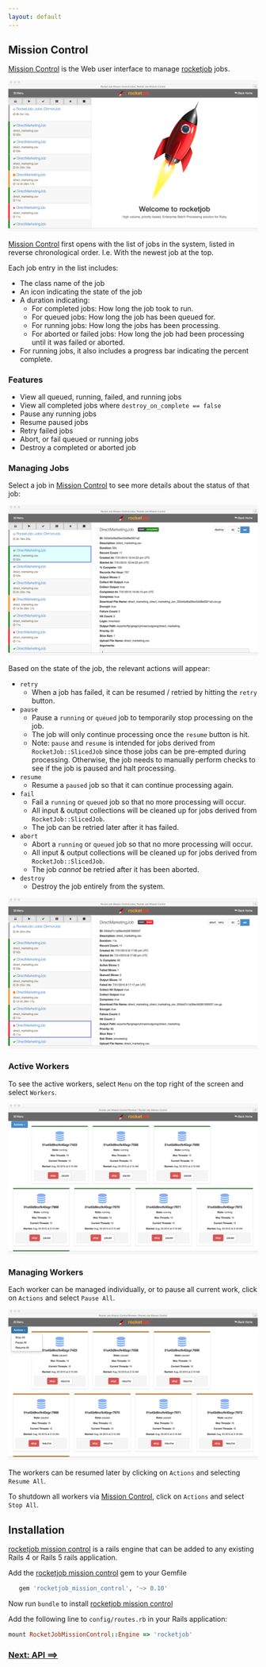 ```yaml
---
layout: default
---
```


## Mission Control

[Mission Control][1] is the Web user interface to manage [rocketjob][0] jobs.

![Screen shot](images/rjmc.png)

[Mission Control][1] first opens with the list of jobs in the system, listed in reverse chronological order.
I.e. With the newest job at the top.

Each job entry in the list includes:

* The class name of the job
* An icon indicating the state of the job
* A duration indicating:
    * For completed jobs: How long the job took to run.
    * For queued jobs: How long the job has been queued for.
    * For running jobs: How long the jobs has been processing.
    * For aborted or failed jobs: How long the job had been processing until it was failed or aborted.
* For running jobs, it also includes a progress bar indicating the percent complete.

### Features

* View all queued, running, failed, and running jobs
* View all completed jobs where `destroy_on_complete == false`
* Pause any running jobs
* Resume paused jobs
* Retry failed jobs
* Abort, or fail queued or running jobs
* Destroy a completed or aborted job


### Managing Jobs

Select a job in [Mission Control][1] to see more details about the status of that job:

![Screen shot](images/rjmc_job.png)

Based on the state of the job, the relevant actions will appear:

* `retry`
    * When a job has failed, it can be resumed / retried by hitting the `retry` button.
* `pause`
    * Pause a `running` or `queued` job to temporarily stop processing on the job.
    * The job will only continue processing once the `resume` button is hit.
    * Note: `pause` and `resume` is intended for jobs derived from `RocketJob::SlicedJob` since
      those jobs can be pre-empted during processing. Otherwise, the job needs to manually perform
      checks to see if the job is paused and halt processing.
* `resume`
    * Resume a `paused` job so that it can continue processing again.
* `fail`
    * Fail a `running` or `queued` job so that no more processing will occur.
    * All input & output collections will be cleaned up for jobs derived from `RocketJob::SlicedJob`.
    * The job can be retried later after it has failed.
* `abort`
    * Abort a `running` or `queued` job so that no more processing will occur.
    * All input & output collections will be cleaned up for jobs derived from `RocketJob::SlicedJob`.
    * The job _cannot_ be retried after it has been aborted.
* `destroy`
    * Destroy the job entirely from the system.

![Screen shot](images/rjmc_job_failed.png)

### Active Workers

To see the active workers, select `Menu` on the top right of the screen and select `Workers`.

![Screen shot](images/rjmc_workers.png)

### Managing Workers

Each worker can be managed individually, or to pause all current work, click on `Actions` and select `Pause All`.

![Screen shot](images/rjmc_workers_pause.png)

The workers can be resumed later by clicking on `Actions` and selecting `Resume All`.

To shutdown all workers via [Mission Control][1], click on `Actions` and select `Stop All`.

## Installation

[rocketjob mission control][1] is a rails engine that can be added to any existing Rails 4 or
Rails 5 rails application.

Add the [rocketjob mission control][1] gem to your Gemfile

```ruby
   gem 'rocketjob_mission_control', '~> 0.10'
```

Now run `bundle` to install [rocketjob mission control][1]

Add the following line to `config/routes.rb` in your Rails application:

```ruby
mount RocketJobMissionControl::Engine => 'rocketjob'
```

### [Next: API ==>](api.html)

[0]: http://rocketjob.io
[1]: https://github.com/rocketjob/rocketjob_mission_control

